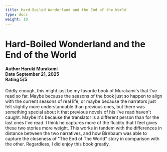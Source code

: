 ```yaml
---
title: Hard-Boiled Wonderland and the End of the World
type: docs
weight: 10
---
```


# **Hard-Boiled Wonderland and the End of the World**

<h4>Author <span class='book_header'>Haruki Murakami</span></br>Date <span class='book_header'>September 21, 2025</span></br>Rating <span class='book_header'>5/5</span></h4>

Oddly enough, this might just be my favorite book of Murakami's that I've read so far. Maybe because the seasons of the book just so happen to align with the current seasons of real life, or maybe because the narrators just felt slightly more understandable than previous ones, but there was something special about it that previous novels of his I've read haven't caught. Maybe it's because the translator is a different person than for the last ones I've read. I think he captures more of the fluidity that I feel gives these two stories more weight. This works in tandem with the differences in distance between the two narratives, and how Birnbaum was able to capture the closeness of "The End of The World" story in comparison with the other. Regardless, I did enjoy this book greatly.

